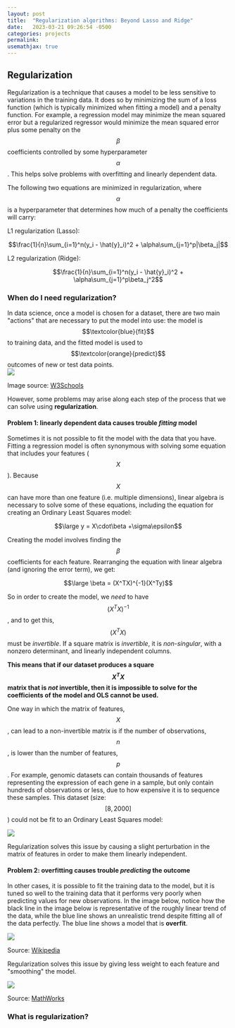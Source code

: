 ```yaml
---
layout: post
title:  "Regularization algorithms: Beyond Lasso and Ridge"
date:   2023-03-21 09:26:54 -0500
categories: projects
permalink: 
usemathjax: true
---
```


## **Regularization**
Regularization is a technique that causes a model to be less sensitive to variations in the training data. It does so by minimizing the sum of a loss function (which is typically minimized when fitting a model) and a penalty function.  For example, a regression model may minimize the mean squared error but a regularized regressor would minimize the mean squared error plus some penalty on the $$\beta$$ coefficients controlled by some hyperparameter $$\alpha$$.  This helps solve problems with overfitting and linearly dependent data. 

The following two equations are minimized in regularization, where $$\alpha$$ is a hyperparameter that determines how much of a penalty the coefficients will carry:

L1 regularization (Lasso): 

$$\frac{1}{n}\sum_{i=1}^n(y_i - \hat{y}_i)^2 + \alpha\sum_{j=1}^p|\beta_j|$$

L2 regularization (Ridge):

$$\frac{1}{n}\sum_{i=1}^n(y_i - \hat{y}_i)^2 + \alpha\sum_{j=1}^p\beta_j^2$$


### **When do I need regularization?**

In data science, once a model is chosen for a dataset, there are two main "actions" that are necessary to put the model into use:
the model is $$\textcolor{blue}{fit}$$ to training data, and the fitted model is used to $$\textcolor{orange}{predict}$$ outcomes of new or test data points.  
![]({{site.baseurl}}/assets/images/regularization/img_linear_regression2.png)

Image source: [W3Schools](https://www.w3schools.com/python/python_ml_linear_regression.asp)

However, some problems may arise along each step of the process that we can solve using **regularization**. 

#### **Problem 1: linearly dependent data causes trouble *fitting* model**

Sometimes it is not possible to fit the model with the data that you have.  Fitting a regression model is often synonymous with solving some equation that includes your features ($$X$$).  Because $$X$$ can have more than one feature (i.e. multiple dimensions), linear algebra is necessary to solve some of these equations, including the equation for creating an Ordinary Least Squares model:

$$\large y = X\cdot\beta +\sigma\epsilon$$

Creating the model involves finding the $$\beta$$ coefficients for each feature.  Rearranging the equation with linear algebra (and ignoring the error term), we get: 

$$\large \beta = (X^TX)^{-1}(X^Ty)$$

So in order to create the model, we *need* to have $$(X^TX)^{-1}$$, and to get this, $$(X^TX)$$ must be *invertible*.  If a square matrix is *invertible*, it is *non-singular*, with a nonzero determinant, and linearly independent columns.  

**This means that if our dataset produces a square $$X^TX$$ matrix that is *not* invertible, then it is impossible to solve for the coefficients of the model and OLS cannot be used.**

One way in which the matrix of features, $$X$$, can lead to a non-invertible matrix is if the number of observations, $$n$$, is lower than the number of features, $$p$$.  For example, genomic datasets can contain thousands of features representing the expression of each gene in a sample, but only contain hundreds of observations or less, due to how expensive it is to sequence these samples.  This dataset (size: $$[8,2000]$$) could not be fit to an Ordinary Least Squares model: 

![]({{site.baseurl}}/assets/images/regularization/genetic_table_eg.png)

Regularization solves this issue by causing a slight perturbation in the matrix of features in order to make them linearly independent. 


#### **Problem 2: overfitting causes trouble *predicting* the outcome**

In other cases, it is possible to fit the training data to the model, but it is tuned so well to the training data that it performs very poorly when predicting values for new observations. In the image below, notice how the black line in the image below is representative of the roughly linear trend of the data, while the blue line shows an unrealistic trend despite fitting all of the data perfectly. The blue line shows a model that is **overfit**. 

![]({{site.baseurl}}/assets/images/regularization/Overfitted_Data.png)

Source: [Wikipedia](https://en.wikipedia.org/wiki/Overfitting)

Regularization solves this issue by giving less weight to each feature and "smoothing" the model. 

![]({{site.baseurl}}/assets/images/regularization/regularized.png)

Source: [MathWorks](https://www.mathworks.com/discovery/regularization.html)

### **What is regularization?**
